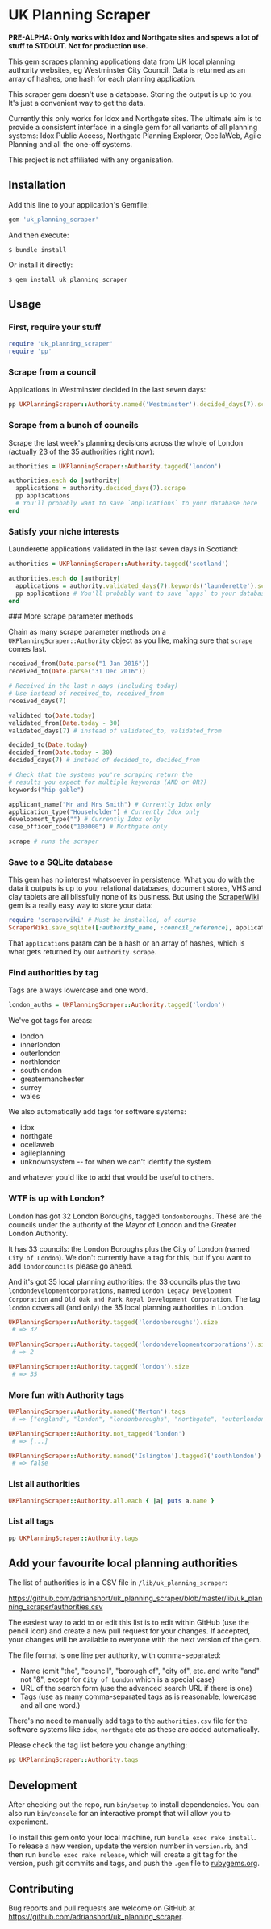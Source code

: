 # UK Planning Scraper

**PRE-ALPHA: Only works with Idox and Northgate sites and spews a lot of stuff
to STDOUT. Not for production use.**

This gem scrapes planning applications data from UK local planning authority
websites, eg Westminster City Council. Data is returned as an array of hashes,
one hash for each planning application.

This scraper gem doesn't use a database. Storing the output is up to you. It's
just a convenient way to get the data.

Currently this only works for Idox and Northgate sites. The ultimate aim is to
provide a consistent interface in a single gem for all variants of all planning
systems: Idox Public Access, Northgate Planning Explorer, OcellaWeb, Agile
Planning and all the one-off systems.

This project is not affiliated with any organisation.

## Installation

Add this line to your application's Gemfile:

```ruby
gem 'uk_planning_scraper'
```

And then execute:

    $ bundle install

Or install it directly:

    $ gem install uk_planning_scraper

## Usage

### First, require your stuff

```ruby
require 'uk_planning_scraper'
require 'pp'
```

### Scrape from a council

Applications in Westminster decided in the last seven days:

```ruby
pp UKPlanningScraper::Authority.named('Westminster').decided_days(7).scrape
```

### Scrape from a bunch of councils

Scrape the last week's planning decisions across the whole of
London (actually 23 of the 35 authorities right now):

```ruby
authorities = UKPlanningScraper::Authority.tagged('london')

authorities.each do |authority|
  applications = authority.decided_days(7).scrape
  pp applications
  # You'll probably want to save `applications` to your database here
end
```

### Satisfy your niche interests

Launderette applications validated in the last seven days in Scotland:

```ruby
authorities = UKPlanningScraper::Authority.tagged('scotland')

authorities.each do |authority|
  applications = authority.validated_days(7).keywords('launderette').scrape
  pp applications # You'll probably want to save `apps` to your database here
end
```

### More scrape parameter methods

Chain as many scrape parameter methods on a `UKPlanningScraper::Authority`
object as you like, making sure that `scrape` comes last.

```ruby
received_from(Date.parse("1 Jan 2016"))
received_to(Date.parse("31 Dec 2016"))

# Received in the last n days (including today)
# Use instead of received_to, received_from
received_days(7) 

validated_to(Date.today)
validated_from(Date.today - 30)
validated_days(7) # instead of validated_to, validated_from

decided_to(Date.today)
decided_from(Date.today - 30)
decided_days(7) # instead of decided_to, decided_from

# Check that the systems you're scraping return the
# results you expect for multiple keywords (AND or OR?)
keywords("hip gable") 

applicant_name("Mr and Mrs Smith") # Currently Idox only
application_type("Householder") # Currently Idox only
development_type("") # Currently Idox only
case_officer_code("100000") # Northgate only

scrape # runs the scraper
```

### Save to a SQLite database

This gem has no interest whatsoever in persistence. What you do with the data it
outputs is up to you: relational databases, document stores, VHS and clay
tablets are all blissfully none of its business. But using the
[ScraperWiki](https://github.com/openaustralia/scraperwiki-ruby) gem is a really
easy way to store your data:

```ruby
require 'scraperwiki' # Must be installed, of course
ScraperWiki.save_sqlite([:authority_name, :council_reference], applications)
```

That `applications` param can be a hash or an array of hashes, which is what
gets returned by our `Authority.scrape`.

### Find authorities by tag

Tags are always lowercase and one word.

```ruby
london_auths = UKPlanningScraper::Authority.tagged('london')
```

We've got tags for areas:

- london
- innerlondon
- outerlondon
- northlondon
- southlondon
- greatermanchester
- surrey
- wales

We also automatically add tags for software systems:

- idox
- northgate
- ocellaweb
- agileplanning
- unknownsystem -- for when we can't identify the system

and whatever you'd like to add that would be useful to others.

### WTF is up with London?

London has got 32 London Boroughs, tagged `londonboroughs`. These are the
councils under the authority of the Mayor of London and the Greater London
Authority.

It has 33 councils: the London Boroughs plus the City of London (named `City of
London`). We don't currently have a tag for this, but if you want to add
`londoncouncils` please go ahead.

And it's got 35 local planning authorities: the 33 councils plus the two
`londondevelopmentcorporations`, named `London Legacy Development Corporation`
and `Old Oak and Park Royal Development Corporation`. The tag `london` covers
all (and only) the 35 local planning authorities in London.

```ruby
UKPlanningScraper::Authority.tagged('londonboroughs').size
 # => 32
 
UKPlanningScraper::Authority.tagged('londondevelopmentcorporations').size
 # => 2

UKPlanningScraper::Authority.tagged('london').size
 # => 35
```

### More fun with Authority tags

```ruby
UKPlanningScraper::Authority.named('Merton').tags
 # => ["england", "london", "londonboroughs", "northgate", "outerlondon", "southlondon"]

UKPlanningScraper::Authority.not_tagged('london')
 # => [...]

UKPlanningScraper::Authority.named('Islington').tagged?('southlondon')
 # => false
```

### List all authorities

```ruby
UKPlanningScraper::Authority.all.each { |a| puts a.name }
```

### List all tags

```ruby
pp UKPlanningScraper::Authority.tags
```
## Add your favourite local planning authorities

The list of authorities is in a CSV file in `/lib/uk_planning_scraper`:

https://github.com/adrianshort/uk_planning_scraper/blob/master/lib/uk_planning_scraper/authorities.csv

The easiest way to add to or edit this list is to edit within GitHub (use the
  pencil icon) and create a new pull request for your changes. If accepted, your
  changes will be available to everyone with the next version of the gem.

The file format is one line per authority, with comma-separated:

- Name (omit "the", "council", "borough of", "city of", etc. and write "and" not
  "&", except for `City of London` which is a special case)
- URL of the search form (use the advanced search URL if there is one)
- Tags (use as many comma-separated tags as is reasonable, lowercase and all one
  word.)

There's no need to manually add tags to the `authorities.csv` file for the
software systems like `idox`, `northgate` etc as these are added automatically.

Please check the tag list before you change anything:

```ruby
pp UKPlanningScraper::Authority.tags
```

## Development

After checking out the repo, run `bin/setup` to install dependencies. You can
also run `bin/console` for an interactive prompt that will allow you to
experiment.

To install this gem onto your local machine, run `bundle exec rake install`. To
release a new version, update the version number in `version.rb`, and then run
`bundle exec rake release`, which will create a git tag for the version, push
git commits and tags, and push the `.gem` file to
[rubygems.org](https://rubygems.org).

## Contributing

Bug reports and pull requests are welcome on GitHub at
https://github.com/adrianshort/uk_planning_scraper.

